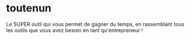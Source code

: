 # toutenun
Le SUPER outil qui vous permet de gagner du temps, en rassemblant tous les outils que vous avez besoin en tant qu'entrepreneur !
